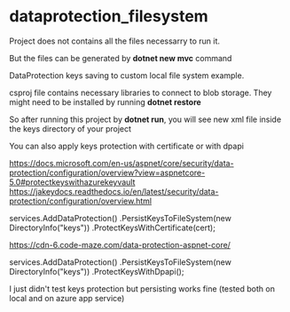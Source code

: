 # dataprotection_filesystem

Project does not contains all the files necessarry to run it. 

But the files can be generated by **dotnet new mvc** command

DataProtection keys saving to custom local file system example.

csproj file contains necessary libraries to connect to blob storage.
They might need to be installed by running **dotnet restore** 

So after running this project by **dotnet run**, you will see new xml file inside the keys directory of your project 

You can also apply keys protection with certificate or with dpapi

https://docs.microsoft.com/en-us/aspnet/core/security/data-protection/configuration/overview?view=aspnetcore-5.0#protectkeyswithazurekeyvault
https://jakeydocs.readthedocs.io/en/latest/security/data-protection/configuration/overview.html


services.AddDataProtection()
 .PersistKeysToFileSystem(new DirectoryInfo("keys"))
 .ProtectKeysWithCertificate(cert);
 
https://cdn-6.code-maze.com/data-protection-aspnet-core/

 services.AddDataProtection()
 .PersistKeysToFileSystem(new DirectoryInfo("keys"))
 .ProtectKeysWithDpapi();
 
 I just didn't test keys protection but persisting works fine (tested both on local and on azure app service) 
